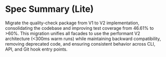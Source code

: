 # Spec Summary (Lite)

Migrate the quality-check package from V1 to V2 implementation, consolidating the codebase and improving test coverage from 46.61% to >60%. This migration unifies all facades to use the performant V2 architecture (<300ms warm runs) while maintaining backward compatibility, removing deprecated code, and ensuring consistent behavior across CLI, API, and Git hook entry points.
